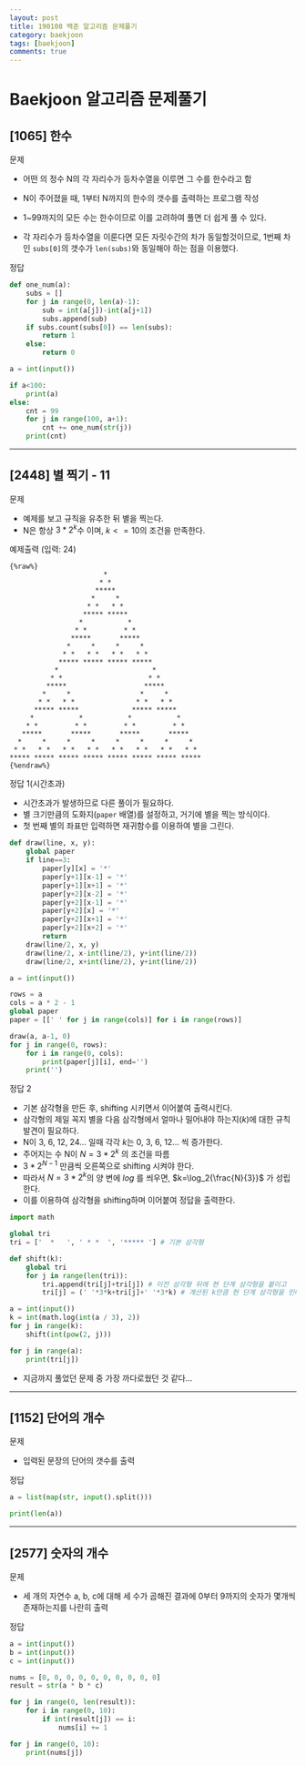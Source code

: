```yaml
---
layout: post
title: 190108 백준 알고리즘 문제풀기
category: baekjoon
tags: [baekjoon]
comments: true
---
```


# Baekjoon 알고리즘 문제풀기

## [1065] 한수

문제
- 어떤 의 정수 N의 각 자리수가 등차수열을 이루면 그 수를 한수라고 함
- N이 주어졌을 때, 1부터 N까지의 한수의 갯수를 출력하는 프로그램 작성

- 1~99까지의 모든 수는 한수이므로 이를 고려하여 풀면 더 쉽게 풀 수 있다.
- 각 자리수가 등차수열을 이룬다면 모든 자릿수간의 차가 동일할것이므로, 1번째 차인 `subs[0]`의 갯수가 `len(subs)`와 동일해야 하는 점을 이용했다.

정답
```python
def one_num(a):
    subs = []
    for j in range(0, len(a)-1):
        sub = int(a[j])-int(a[j+1])
        subs.append(sub)
    if subs.count(subs[0]) == len(subs):
        return 1
    else:
        return 0

a = int(input())

if a<100:
    print(a)
else:
    cnt = 99
    for j in range(100, a+1):
        cnt += one_num(str(j))
    print(cnt)
```

---

## [2448] 별 찍기 - 11

문제
- 예제를 보고 규칙을 유추한 뒤 별을 찍는다.
- N은 항상 $3*2^k$수 이며, $k<=10$의 조건을 만족한다.

예제출력 (입력: 24)
```
{%raw%}
                       *                        
                      * *                       
                     *****                      
                    *     *                     
                   * *   * *                    
                  ***** *****                   
                 *           *                  
                * *         * *                 
               *****       *****                
              *     *     *     *               
             * *   * *   * *   * *              
            ***** ***** ***** *****             
           *                       *            
          * *                     * *           
         *****                   *****          
        *     *                 *     *         
       * *   * *               * *   * *        
      ***** *****             ***** *****       
     *           *           *           *      
    * *         * *         * *         * *     
   *****       *****       *****       *****    
  *     *     *     *     *     *     *     *   
 * *   * *   * *   * *   * *   * *   * *   * *  
***** ***** ***** ***** ***** ***** ***** *****
{%endraw%}
```

정답 1(시간초과)
- 시간초과가 발생하므로 다른 풀이가 필요하다.
- 별 크기만큼의 도화지(`paper` 배열)를 설정하고, 거기에 별을 찍는 방식이다.
- 첫 번째 별의 좌표만 입력하면 재귀함수를 이용하여 별을 그린다.

```python
def draw(line, x, y):
    global paper
    if line==3:
        paper[y][x] = '*'
        paper[y+1][x-1] = '*'
        paper[y+1][x+1] = '*'
        paper[y+2][x-2] = '*'
        paper[y+2][x-1] = '*'
        paper[y+2][x] = '*'
        paper[y+2][x+1] = '*'
        paper[y+2][x+2] = '*'
        return
    draw(line/2, x, y)
    draw(line/2, x-int(line/2), y+int(line/2))
    draw(line/2, x+int(line/2), y+int(line/2))

a = int(input())

rows = a
cols = a * 2 - 1
global paper
paper = [[' ' for j in range(cols)] for i in range(rows)]

draw(a, a-1, 0)
for j in range(0, rows):
    for i in range(0, cols):
        print(paper[j][i], end='')
    print('')
```

정답 2
- 기본 삼각형을 만든 후, shifting 시키면서 이어붙여 출력시킨다.
- 삼각형의 제일 꼭지 별을 다음 삼각형에서 얼마나 밀어내야 하는지($k$)에 대한 규칙 발견이 필요하다.
- N이 3, 6, 12, 24... 일때 각각 $k$는 0, 3, 6, 12... 씩 증가한다.
- 주어지는 수 N이 $N=3*2^{k}$ 의 조건을 따름
- $3*2^{N-1}$ 만큼씩 오른쪽으로 shifting 시켜야 한다. 
- 따라서 $N=3*2^k$의 양 변에 $log$ 를 씌우면, $k=\log_2{\frac{N}{3}}$ 가 성립한다.
- 이를 이용하여 삼각형을 shifting하며 이어붙여 정답을 출력한다.

```python
import math

global tri
tri = ['  *   ', ' * *  ', '***** '] # 기본 삼각형

def shift(k):
    global tri
    for j in range(len(tri)):
        tri.append(tri[j]+tri[j]) # 이전 삼각형 뒤에 현 단계 삼각형을 붙이고
        tri[j] = (' '*3*k+tri[j]+' '*3*k) # 계산된 k만큼 현 단계 삼각형을 민다.

a = int(input())
k = int(math.log(int(a / 3), 2))
for j in range(k):
    shift(int(pow(2, j)))

for j in range(a):
    print(tri[j])
```
 - 지금까지 풀었던 문제 중 가장 까다로웠던 것 같다...
 
 ---
 
## [1152] 단어의 개수
 
문제
- 입력된 문장의 단어의 갯수를 출력
 
정답
```python
a = list(map(str, input().split()))

print(len(a))
```
 
---
 
## [2577] 숫자의 개수
 
문제
- 세 개의 자연수 a, b, c에 대해 세 수가 곱해진 결과에 0부터 9까지의 숫자가 몇개씩 존재하는지를 나란히 출력
 
정답
```python
a = int(input())
b = int(input())
c = int(input())

nums = [0, 0, 0, 0, 0, 0, 0, 0, 0, 0]
result = str(a * b * c)

for j in range(0, len(result)):
    for i in range(0, 10):
        if int(result[j]) == i:
            nums[i] += 1

for j in range(0, 10):
    print(nums[j])
```


